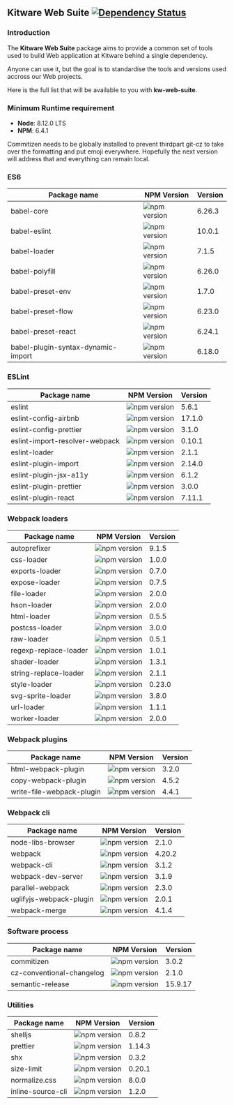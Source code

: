 ## Kitware Web Suite [![Dependency Status](https://img.shields.io/david/kitware/kw-web-suite.svg)](https://david-dm.org/kitware/kw-web-suite)

### Introduction

The **Kitware Web Suite** package aims to provide a common
set of tools used to build Web application at Kitware behind
a single dependency.

Anyone can use it, but the goal is to standardise
the tools and versions used accross our Web projects.

Here is the full list that will be available to you with **kw-web-suite**.

### Minimum Runtime requirement

- __Node__: 8.12.0 LTS
- __NPM__: 6.4.1

Commitizen needs to be globally installed to prevent thirdpart git-cz to take over the formatting and put emoji everywhere. Hopefully the next version will address that and everything can remain local.

### ES6

Package name                            | NPM Version                                                      | Version
--------------------------------------- | ---------------------------------------------------------------- | ---------
babel-core                              | ![npm version](https://badge.fury.io/js/babel-core.svg)          | 6.26.3
babel-eslint                            | ![npm version](https://badge.fury.io/js/babel-eslint.svg)        | 10.0.1
babel-loader                            | ![npm version](https://badge.fury.io/js/babel-loader.svg)        | 7.1.5
babel-polyfill                          | ![npm version](https://badge.fury.io/js/babel-polyfill.svg)      | 6.26.0
babel-preset-env                        | ![npm version](https://badge.fury.io/js/babel-preset-env.svg)    | 1.7.0
babel-preset-flow                       | ![npm version](https://badge.fury.io/js/babel-preset-flow.svg)   | 6.23.0
babel-preset-react                      | ![npm version](https://badge.fury.io/js/babel-preset-react.svg)  | 6.24.1
babel-plugin-syntax-dynamic-import      | ![npm version](https://badge.fury.io/js/babel-plugin-syntax-dynamic-import.svg)  | 6.18.0

### ESLint

Package name                   | NPM Version                                                                | Version
------------------------------ | -------------------------------------------------------------------------- | --------
eslint                         | ![npm version](https://badge.fury.io/js/eslint.svg)                        | 5.6.1
eslint-config-airbnb           | ![npm version](https://badge.fury.io/js/eslint-config-airbnb.svg)          | 17.1.0
eslint-config-prettier         | ![npm version](https://badge.fury.io/js/eslint-config-prettier.svg)        | 3.1.0
eslint-import-resolver-webpack | ![npm version](https://badge.fury.io/js/eslint-import-resolver-webpack.svg)| 0.10.1
eslint-loader                  | ![npm version](https://badge.fury.io/js/eslint-loader.svg)                 | 2.1.1
eslint-plugin-import           | ![npm version](https://badge.fury.io/js/eslint-plugin-import.svg)          | 2.14.0
eslint-plugin-jsx-a11y         | ![npm version](https://badge.fury.io/js/eslint-plugin-jsx-a11y.svg)        | 6.1.2
eslint-plugin-prettier         | ![npm version](https://badge.fury.io/js/eslint-plugin-prettier.svg)        | 3.0.0
eslint-plugin-react            | ![npm version](https://badge.fury.io/js/eslint-plugin-react.svg)           | 7.11.1

### Webpack loaders

Package name          | NPM Version                                                       | Version
--------------------- | ----------------------------------------------------------------- | --------
autoprefixer          | ![npm version](https://badge.fury.io/js/autoprefixer.svg)         | 9.1.5
css-loader            | ![npm version](https://badge.fury.io/js/css-loader.svg)           | 1.0.0
exports-loader        | ![npm version](https://badge.fury.io/js/exports-loader.svg)       | 0.7.0
expose-loader         | ![npm version](https://badge.fury.io/js/expose-loader.svg)        | 0.7.5
file-loader           | ![npm version](https://badge.fury.io/js/file-loader.svg)          | 2.0.0
hson-loader           | ![npm version](https://badge.fury.io/js/hson-loader.svg)          | 2.0.0
html-loader           | ![npm version](https://badge.fury.io/js/html-loader.svg)          | 0.5.5
postcss-loader        | ![npm version](https://badge.fury.io/js/postcss-loader.svg)       | 3.0.0
raw-loader            | ![npm version](https://badge.fury.io/js/raw-loader.svg)           | 0.5.1
regexp-replace-loader | ![npm version](https://badge.fury.io/js/regexp-replace-loader.svg)| 1.0.1
shader-loader         | ![npm version](https://badge.fury.io/js/shader-loader.svg)        | 1.3.1
string-replace-loader | ![npm version](https://badge.fury.io/js/string-replace-loader.svg)| 2.1.1
style-loader          | ![npm version](https://badge.fury.io/js/style-loader.svg)         | 0.23.0
svg-sprite-loader     | ![npm version](https://badge.fury.io/js/svg-sprite-loader.svg)    | 3.8.0
url-loader            | ![npm version](https://badge.fury.io/js/url-loader.svg)           | 1.1.1
worker-loader         | ![npm version](https://badge.fury.io/js/worker-loader.svg)        | 2.0.0

### Webpack plugins

Package name        | NPM Version                                                      | Version
------------------- | ---------------------------------------------------------------- | --------
html-webpack-plugin | ![npm version](https://badge.fury.io/js/html-webpack-plugin.svg) | 3.2.0
copy-webpack-plugin | ![npm version](https://badge.fury.io/js/copy-webpack-plugin.svg) | 4.5.2
write-file-webpack-plugin | ![npm version](https://badge.fury.io/js/write-file-webpack-plugin.svg) | 4.4.1

### Webpack cli

Package name            | NPM Version                                                          | Version
----------------------- | -------------------------------------------------------------------- | --------
node-libs-browser       | ![npm version](https://badge.fury.io/js/node-libs-browser.svg)       | 2.1.0
webpack                 | ![npm version](https://badge.fury.io/js/webpack.svg)                 | 4.20.2
webpack-cli             | ![npm version](https://badge.fury.io/js/webpack-cli.svg)             | 3.1.2
webpack-dev-server      | ![npm version](https://badge.fury.io/js/webpack-dev-server.svg)      | 3.1.9
parallel-webpack        | ![npm version](https://badge.fury.io/js/parallel-webpack.svg)        | 2.3.0
uglifyjs-webpack-plugin | ![npm version](https://badge.fury.io/js/uglifyjs-webpack-plugin.svg) | 2.0.1
webpack-merge           | ![npm version](https://badge.fury.io/js/webpack-merge.svg)           | 4.1.4

### Software process

Package name              | NPM Version                                                            | Version
------------------------- | ---------------------------------------------------------------------- | --------
commitizen                | ![npm version](https://badge.fury.io/js/commitizen.svg)                | 3.0.2
cz-conventional-changelog | ![npm version](https://badge.fury.io/js/cz-conventional-changelog.svg) | 2.1.0
semantic-release          | ![npm version](https://badge.fury.io/js/semantic-release.svg)          | 15.9.17

### Utilities

Package name      | NPM Version                                                    | Version
----------------- | -------------------------------------------------------------- | --------
shelljs           | ![npm version](https://badge.fury.io/js/shelljs.svg)           | 0.8.2
prettier          | ![npm version](https://badge.fury.io/js/prettier.svg)          | 1.14.3
shx               | ![npm version](https://badge.fury.io/js/shx.svg)               | 0.3.2
size-limit        | ![npm version](https://badge.fury.io/js/size-limit.svg)        | 0.20.1
normalize.css     | ![npm version](https://badge.fury.io/js/normalize.css.svg)     | 8.0.0
inline-source-cli | ![npm version](https://badge.fury.io/js/inline-source-cli.svg) | 1.2.0
